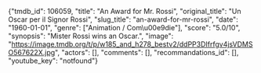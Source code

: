 {"tmdb_id": 106059, "title": "An Award for Mr. Rossi", "original_title": "Un Oscar per il Signor Rossi", "slug_title": "an-award-for-mr-rossi", "date": "1960-01-01", "genre": ["Animation / Com\u00e9die"], "score": "5.0/10", "synopsis": "Mister Rossi wins an Oscar.", "image": "https://image.tmdb.org/t/p/w185_and_h278_bestv2/ddPP3DIfrfgv4jsVDMSO567622X.jpg", "actors": [], "comments": [], "recommandations_id": [], "youtube_key": "notfound"}